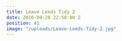 ```yaml
---
title: Leave Leeds Tidy 2
date: 2016-09-28 22:50:00 Z
position: 41
image: "/uploads/Leave-Leeds-Tidy-2.jpg"
---
```


